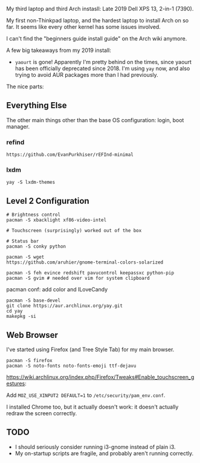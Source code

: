 My third laptop and third Arch instasll: Late 2019 Dell XPS 13, 2-in-1 (7390).

My first non-Thinkpad laptop, and the hardest laptop to install Arch on so far.
It seems like every other kernel has some issues involved.

I can't find the "beginners guide install guide" on the Arch wiki anymore.

A few big takeaways from my 2019 install:
- `yaourt` is gone! Apparently I'm pretty behind on the times, since yaourt has
  been officially deprecated since 2018. I'm using `yay` now, and also trying to
  avoid AUR packages more than I had previously.

The nice parts:

## Everything Else

The other main things other than the base OS configuration: login, boot manager.

### refind

```
https://github.com/EvanPurkhiser/rEFInd-minimal
```

### lxdm

```
yay -S lxdm-themes
```

## Level 2 Configuration

```
# Brightness control
pacman -S xbacklight xf86-video-intel

# Touchscreen (surprisingly) worked out of the box

# Status bar
pacman -S conky python

pacman -S wget
https://github.com/aruhier/gnome-terminal-colors-solarized

pacman -S feh evince redshift pavucontrol keepassxc python-pip
pacman -S gvim # needed over vim for system clipboard
```

pacman conf: add color and ILoveCandy
```
pacman -S base-devel
git clone https://aur.archlinux.org/yay.git
cd yay
makepkg -si
```

## Web Browser

I've started using Firefox (and Tree Style Tab) for my main browser.

```
pacman -S firefox
pacman -S noto-fonts noto-fonts-emoji ttf-dejavu
```

https://wiki.archlinux.org/index.php/Firefox/Tweaks#Enable_touchscreen_gestures:

Add `MOZ_USE_XINPUT2 DEFAULT=1` to `/etc/security/pam_env.conf`.

I installed Chrome too, but it actually doesn't work: it doesn't actually redraw
the screen correctly.

## TODO

* I should seriously consider running i3-gnome instead of plain i3.
* My on-startup scripts are fragile, and probably aren't running correctly.
